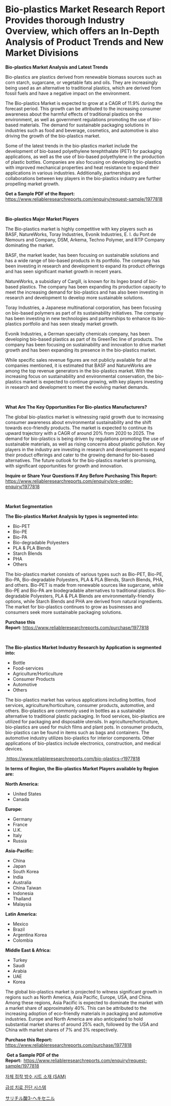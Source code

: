 <p><h1>Bio-plastics Market Research Report Provides thorough Industry Overview, which offers an In-Depth Analysis of Product Trends and New Market Divisions</h1></p><p><strong>Bio-plastics Market Analysis and Latest Trends</strong></p>
<p><p>Bio-plastics are plastics derived from renewable biomass sources such as corn starch, sugarcane, or vegetable fats and oils. They are increasingly being used as an alternative to traditional plastics, which are derived from fossil fuels and have a negative impact on the environment.</p><p>The Bio-plastics Market is expected to grow at a CAGR of 11.9% during the forecast period. This growth can be attributed to the increasing consumer awareness about the harmful effects of traditional plastics on the environment, as well as government regulations promoting the use of bio-based materials. The demand for sustainable packaging solutions in industries such as food and beverage, cosmetics, and automotive is also driving the growth of the bio-plastics market.</p><p>Some of the latest trends in the bio-plastics market include the development of bio-based polyethylene terephthalate (PET) for packaging applications, as well as the use of bio-based polyethylene in the production of plastic bottles. Companies are also focusing on developing bio-plastics with improved mechanical properties and heat resistance to expand their applications in various industries. Additionally, partnerships and collaborations between key players in the bio-plastics industry are further propelling market growth.</p></p>
<p><strong>Get a Sample PDF of the Report:&nbsp;</strong> <a href="https://www.reliableresearchreports.com/enquiry/request-sample/1977818">https://www.reliableresearchreports.com/enquiry/request-sample/1977818</a></p>
<p>&nbsp;</p>
<p><strong>Bio-plastics Major Market Players</strong></p>
<p><p>The Bio-plastics market is highly competitive with key players such as BASF, NatureWorks, Toray Industries, Evonik Industries, E. I. du Pont de Nemours and Company, DSM, Arkema, Techno Polymer, and RTP Company dominating the market. </p><p>BASF, the market leader, has been focusing on sustainable solutions and has a wide range of bio-based products in its portfolio. The company has been investing in research and development to expand its product offerings and has seen significant market growth in recent years.</p><p>NatureWorks, a subsidiary of Cargill, is known for its Ingeo brand of bio-based plastics. The company has been expanding its production capacity to meet the increasing demand for bio-plastics and has also been investing in research and development to develop more sustainable solutions.</p><p>Toray Industries, a Japanese multinational corporation, has been focusing on bio-based polymers as part of its sustainability initiatives. The company has been investing in new technologies and partnerships to enhance its bio-plastics portfolio and has seen steady market growth.</p><p>Evonik Industries, a German specialty chemicals company, has been developing bio-based plastics as part of its GreenTec line of products. The company has been focusing on sustainability and innovation to drive market growth and has been expanding its presence in the bio-plastics market.</p><p>While specific sales revenue figures are not publicly available for all the companies mentioned, it is estimated that BASF and NatureWorks are among the top revenue generators in the bio-plastics market. With the increasing focus on sustainability and environmental conservation, the bio-plastics market is expected to continue growing, with key players investing in research and development to meet the evolving market demands.</p></p>
<p>&nbsp;</p>
<p><strong>What Are The Key Opportunities For Bio-plastics Manufacturers?</strong></p>
<p><p>The global bio-plastics market is witnessing rapid growth due to increasing consumer awareness about environmental sustainability and the shift towards eco-friendly products. The market is expected to continue its upward trajectory with a CAGR of around 20% from 2020 to 2025. The demand for bio-plastics is being driven by regulations promoting the use of sustainable materials, as well as rising concerns about plastic pollution. Key players in the industry are investing in research and development to expand their product offerings and cater to the growing demand for bio-based alternatives. The future outlook for the bio-plastics market is promising, with significant opportunities for growth and innovation.</p></p>
<p><strong>Inquire or Share Your Questions If Any Before Purchasing This Report:</strong> <a href="https://www.reliableresearchreports.com/enquiry/pre-order-enquiry/1977818">https://www.reliableresearchreports.com/enquiry/pre-order-enquiry/1977818</a></p>
<p>&nbsp;</p>
<p><strong>Market Segmentation</strong></p>
<p><strong>The Bio-plastics Market Analysis by types is segmented into:</strong></p>
<p><ul><li>Bio-PET</li><li>Bio-PE</li><li>Bio-PA</li><li>Bio-degradable Polyesters</li><li>PLA & PLA Blends</li><li>Starch Blends</li><li>PHA</li><li>Others</li></ul></p>
<p><p>The bio-plastics market consists of various types such as Bio-PET, Bio-PE, Bio-PA, Bio-degradable Polyesters, PLA & PLA Blends, Starch Blends, PHA, and others. Bio-PET is made from renewable sources like sugarcane, while Bio-PE and Bio-PA are biodegradable alternatives to traditional plastics. Bio-degradable Polyesters, PLA & PLA Blends are environmentally-friendly options, while Starch Blends and PHA are derived from natural ingredients. The market for bio-plastics continues to grow as businesses and consumers seek more sustainable packaging solutions.</p></p>
<p><strong>Purchase this Report:&nbsp;</strong><a href="https://www.reliableresearchreports.com/purchase/1977818">https://www.reliableresearchreports.com/purchase/1977818</a></p>
<p>&nbsp;</p>
<p><strong>The Bio-plastics Market Industry Research by Application is segmented into:</strong></p>
<p><ul><li>Bottle</li><li>Food-services</li><li>Agriculture/Horticulture</li><li>Consumer Products</li><li>Automotive</li><li>Others</li></ul></p>
<p><p>The bio-plastics market has various applications including bottles, food services, agriculture/horticulture, consumer products, automotive, and others. Bio-plastics are commonly used in bottles as a sustainable alternative to traditional plastic packaging. In food services, bio-plastics are utilized for packaging and disposable utensils. In agriculture/horticulture, bio-plastics are used for mulch films and plant pots. In consumer products, bio-plastics can be found in items such as bags and containers. The automotive industry utilizes bio-plastics for interior components. Other applications of bio-plastics include electronics, construction, and medical devices.</p></p>
<p><a href="https://www.reliableresearchreports.com/bio-plastics-r1977818">&nbsp;https://www.reliableresearchreports.com/bio-plastics-r1977818</a></p>
<p><strong>In terms of Region, the Bio-plastics Market Players available by Region are:</strong></p>
<p>
    <p> <strong> North America: </strong>
        <ul>
            <li>United States</li>
            <li>Canada</li>
        </ul>
        </p> 
    <p> <strong> Europe: </strong>
        <ul>
            <li>Germany</li>
            <li>France</li>
            <li>U.K.</li>
            <li>Italy</li>
            <li>Russia</li>
        </ul>
        </p> 
    <p> <strong> Asia-Pacific: </strong>
        <ul>
            <li>China</li>
            <li>Japan</li>
            <li>South Korea</li>
            <li>India</li>
            <li>Australia</li>
            <li>China Taiwan</li>
            <li>Indonesia</li>
            <li>Thailand</li>
            <li>Malaysia</li>
        </ul>
        </p> 
    <p> <strong> Latin America: </strong>
        <ul>
            <li>Mexico</li>
            <li>Brazil</li>
            <li>Argentina Korea</li>
            <li>Colombia</li>
        </ul>
        </p> 
    <p> <strong> Middle East & Africa: </strong>
        <ul>
            <li>Turkey</li>
            <li>Saudi</li>
            <li>Arabia</li>
            <li>UAE</li>
            <li>Korea</li>
        </ul>
    </p>
    </p>
<p><p>The global bio-plastics market is projected to witness significant growth in regions such as North America, Asia Pacific, Europe, USA, and China. Among these regions, Asia Pacific is expected to dominate the market with a market share of approximately 40%. This can be attributed to the increasing adoption of eco-friendly materials in packaging and automotive industries. Europe and North America are also anticipated to hold substantial market shares of around 25% each, followed by the USA and China with market shares of 7% and 3% respectively.</p></p>
<p><strong>Purchase this Report: </strong><a href="https://www.reliableresearchreports.com/purchase/1977818">https://www.reliableresearchreports.com/purchase/1977818</a></p>
<p>&nbsp;<strong>Get a Sample PDF of the Report:&nbsp;&nbsp;</strong><a href="https://www.reliableresearchreports.com/enquiry/request-sample/1977818">https://www.reliableresearchreports.com/enquiry/request-sample/1977818</a></p>
<p><strong></strong></p>
<p><p><a href="https://medium.com/@audieyost2004/%EC%9E%90%EC%B0%A9%EC%8B%9D-%EB%B0%A9%EC%88%98-%ED%94%BC%EB%B3%B5-%EC%8B%9C%ED%8A%B8-%EC%9E%AC%EB%A3%8C-sam-%EC%8B%9C%EC%9E%A5-%EC%A0%84%EB%A7%9D-%EC%A0%84%EC%B2%B4-%EC%82%B0%EC%97%85-%EB%B6%84%EC%84%9D-2024%EB%85%84%EB%B6%80%ED%84%B0-2031%EB%85%84%EA%B9%8C%EC%A7%80-0f9b6ea8e83d">자체 접착 방수 시트 소재 (SAM)</a></p><p><a href="https://medium.com/@albinbrakus2023/2024%EB%85%84%EB%B6%80%ED%84%B0-2031%EB%85%84%EA%B9%8C%EC%A7%80%EC%9D%98-%EA%B8%89%EC%84%B1-%EC%9D%98%EB%A3%8C-%EC%A7%84%EB%8B%A8-%EC%8B%9C%EC%8A%A4%ED%85%9C-%EC%8B%9C%EC%9E%A5%EC%9D%98-%EC%8B%A0%ED%9D%A5-%ED%8A%B8%EB%A0%8C%EB%93%9C-%EB%B0%8F-%EB%AF%B8%EB%9E%98-%EC%A0%84%EB%A7%9D%EC%9E%85%EB%8B%88%EB%8B%A4-3edcd0e65e27">급성 치료 진단 시스템</a></p><p><a href="https://github.com/avwofrml53535/Market-Research-Report-List-2/blob/main/4430882116108.md">サリチル酸3-ヘキセニル</a></p></p>